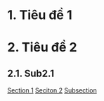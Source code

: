 # 1. Tiêu đề 1
# 2. Tiêu đề 2
## 2.1. Sub2.1

[Section 1](#1-ti%c3%aau-%c4%91%e1%bb%81-1)
[Seciton 2](#2-ti%c3%aau-%c4%91%e1%bb%81-2)
    [Subsection](#21-sub21) 

